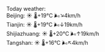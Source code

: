 Today weather:  
Beijing: ☀️   🌡️+19°C 🌬️↘4km/h  
Tianjin: ☀️   🌡️+19°C 🌬️↓19km/h  
Shijiazhuang: ☀️   🌡️+20°C 🌬️↑19km/h  
Tangshan: ☀️   🌡️+16°C 🌬️↖4km/h  
